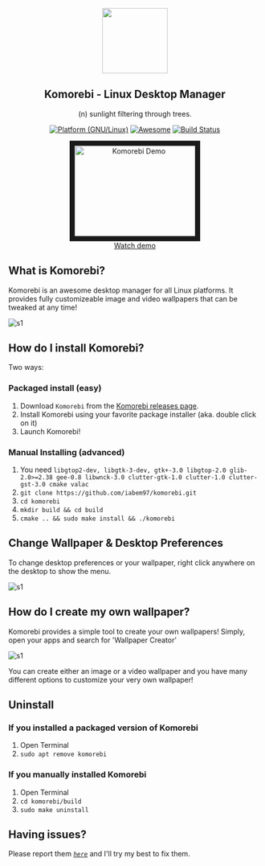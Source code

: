 <p align="center"><img src="https://raw.githubusercontent.com/iabem97/komorebi-staging/master/screenshots/komorebi-icon.png" width="130"></p>
<h2 align="center">Komorebi - Linux Desktop Manager</h2>
<p align="center">(n) sunlight filtering through trees.</p>



<p align="center">
	<a href="http://www.kernel.org"><img alt="Platform (GNU/Linux)" src="https://img.shields.io/badge/platform-GNU/Linux-blue.svg"></a>
	<a href="https://github.com/sindresorhus/awesome"><img alt="Awesome" src="https://cdn.rawgit.com/sindresorhus/awesome/d7305f38d29fed78fa85652e3a63e154dd8e8829/media/badge.svg"></a>
	<a href="https://travis-ci.org/iabem97/komorebi"><img alt="Build Status" src="https://travis-ci.org/phw/peek.svg?branch=master"></a>
</p>

<p align="center">
<a href="http://www.youtube.com/watch?feature=player_embedded&v=qbs2tcdxtWo
" target="_blank"><img src="http://img.youtube.com/vi/qbs2tcdxtWo/0.jpg" 
alt="Komorebi Demo" width="240" height="180" border="10" /><br>Watch demo</a>
</p>

## What is Komorebi?

Komorebi is an awesome desktop manager for all Linux platforms.
It provides fully customizeable image and video wallpapers that can be tweaked at any time!

![s1](https://raw.githubusercontent.com/iabem97/komorebi-staging/master/screenshots/collage.jpg)


## How do I install Komorebi?

Two ways:

### Packaged install (easy)

1. Download `Komorebi` from the [Komorebi releases page](https://github.com/iabem97/komorebi/releases).
2. Install Komorebi using your favorite package installer (aka. double click on it)
3. Launch Komorebi!

### Manual Installing (advanced)

1. You need `libgtop2-dev, libgtk-3-dev, gtk+-3.0 libgtop-2.0 glib-2.0>=2.38 gee-0.8 libwnck-3.0 clutter-gtk-1.0 clutter-1.0 clutter-gst-3.0 cmake valac`
1. `git clone https://github.com/iabem97/komorebi.git`
2. `cd komorebi`
3. `mkdir build && cd build`
4. `cmake .. && sudo make install && ./komorebi`

## Change Wallpaper & Desktop Preferences
To change desktop preferences or your wallpaper, right click anywhere on the desktop to show the menu.

![s1](https://raw.githubusercontent.com/iabem97/komorebi-staging/master/screenshots/preferences.jpg)

## How do I create my own wallpaper?

Komorebi provides a simple tool to create your own wallpapers! Simply, open your apps and search for 'Wallpaper Creator'

![s1](https://raw.githubusercontent.com/iabem97/komorebi-staging/master/screenshots/wallpaper_creator.jpg)

You can create either an image or a video wallpaper and you have many different options to customize your very own wallpaper!

## Uninstall

### If you installed a packaged version of Komorebi

1. Open Terminal
2. `sudo apt remove komorebi`

### If you manually installed Komorebi

1. Open Terminal
2. `cd komorebi/build`
3. `sudo make uninstall`

## Having issues?

Please report them *[`here`](https://github.com/iabem97/komorebi/issues/new)* and I'll try my best to fix them.
